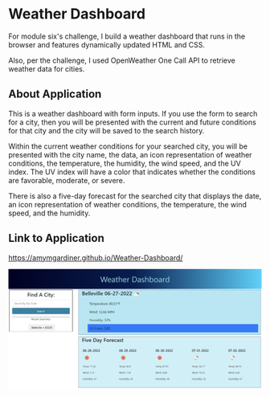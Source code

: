 # Weather Dashboard

For module six's challenge, I build a weather dashboard that runs in the browser and features dynamically updated HTML and CSS.

Also, per the challenge, I used OpenWeather One Call API to retrieve weather data for cities.

## About Application

This is a weather dashboard with form inputs. If you use the form to search for a city, then you will be presented with the current and future conditions for that city and the city will be saved to the search history.

Within the current weather conditions for your searched city, you will be presented with the city name, the data, an icon representation of weather conditions, the temperature, the humidity, the wind speed, and the UV index. The UV index will have a color that indicates whether the conditions are favorable, moderate, or severe.

There is also a five-day forecast for the searched city that displays the date, an icon representation of weather conditions, the temperature, the wind speed, and the humidity.

## Link to Application

https://amymgardiner.github.io/Weather-Dashboard/

![plot](./assets/images/Screenshot%202022-06-27%20164149.png)

